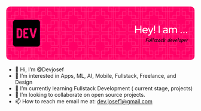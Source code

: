 ![Header](./Devjosef.png)
- 👋 Hi, I’m @Devjosef
- 👀 I’m interested in Apps, ML, AI, Mobile, Fullstack, Freelance, and Design
- 🌱 I’m currently learning Fullstack Development ( current stage, projects)
- 💞️ I’m looking to collaborate on open source projects.
- 📫 How to reach me email me at: dev.josef1@gmail.com



